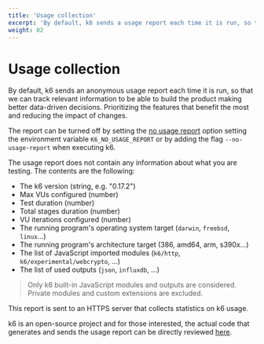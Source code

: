 ```yaml
---
title: 'Usage collection'
excerpt: 'By default, k6 sends a usage report each time it is run, so that we can track how often people use it. This report can be turned off by setting an environment variable or option.'
weight: 02
---
```


# Usage collection

By default, k6 sends an anonymous usage report each time it is run, so that we can track relevant information to be able to build the product making better data-driven decisions. Prioritizing the features that benefit the most and reducing the impact of changes.

The report can be turned off by setting the [no usage report](https://grafana.com/docs/k6/<K6_VERSION>/using-k6/k6-options/reference/#no-usage-report) option setting the environment variable `K6_NO_USAGE_REPORT` or by adding the flag `--no-usage-report` when executing k6.

The usage report does not contain any information about what you are testing. The contents are the following:

- The k6 version (string, e.g. "0.17.2")
- Max VUs configured (number)
- Test duration (number)
- Total stages duration (number)
- VU iterations configured (number)
- The running program's operating system target (`darwin`, `freebsd`, `linux`...)
- The running program's architecture target (386, amd64, arm, s390x...)
- The list of JavaScript imported modules (`k6/http`, `k6/experimental/webcrypto`, ...)
- The list of used outputs (`json`, `influxdb`, ...)

> Only k6 built-in JavaScript modules and outputs are considered. Private modules and custom extensions are excluded.

This report is sent to an HTTPS server that collects statistics on k6 usage.

k6 is an open-source project and for those interested, the actual code that generates and sends the usage report can be directly reviewed [here](https://github.com/grafana/k6/blob/d031d2b65e9e28143742b4b109f383e6b103ab31/cmd/report.go).
